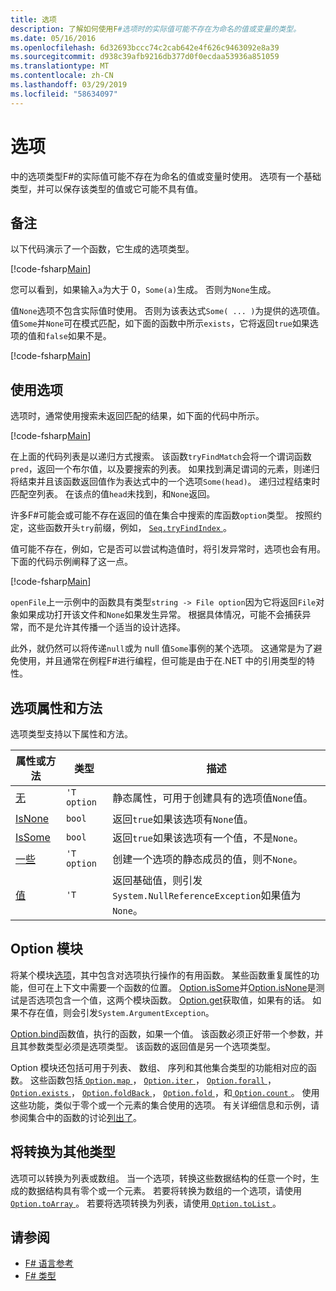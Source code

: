 ```yaml
---
title: 选项
description: 了解如何使用F#选项时的实际值可能不存在为命名的值或变量的类型。
ms.date: 05/16/2016
ms.openlocfilehash: 6d32693bccc74c2cab642e4f626c9463092e8a39
ms.sourcegitcommit: d938c39afb9216db377d0f0ecdaa53936a851059
ms.translationtype: MT
ms.contentlocale: zh-CN
ms.lasthandoff: 03/29/2019
ms.locfileid: "58634097"
---
```

# <a name="options"></a>选项

中的选项类型F#的实际值可能不存在为命名的值或变量时使用。 选项有一个基础类型，并可以保存该类型的值或它可能不具有值。

## <a name="remarks"></a>备注

以下代码演示了一个函数，它生成的选项类型。

[!code-fsharp[Main](../../../samples/snippets/fsharp/lang-ref-1/snippet1404.fs)]

您可以看到，如果输入`a`为大于 0，`Some(a)`生成。  否则为`None`生成。

值`None`选项不包含实际值时使用。 否则为该表达式`Some( ... )`为提供的选项值。 值`Some`并`None`可在模式匹配，如下面的函数中所示`exists`，它将返回`true`如果选项的值和`false`如果不是。

[!code-fsharp[Main](../../../samples/snippets/fsharp/lang-ref-1/snippet1401.fs)]

## <a name="using-options"></a>使用选项

选项时，通常使用搜索未返回匹配的结果，如下面的代码中所示。

[!code-fsharp[Main](../../../samples/snippets/fsharp/lang-ref-1/snippet1403.fs)]

在上面的代码列表是以递归方式搜索。 该函数`tryFindMatch`会将一个谓词函数`pred`，返回一个布尔值，以及要搜索的列表。 如果找到满足谓词的元素，则递归将结束并且该函数返回值作为表达式中的一个选项`Some(head)`。 递归过程结束时匹配空列表。 在该点的值`head`未找到，和`None`返回。

许多F#可能会或可能不存在返回的值在集合中搜索的库函数`option`类型。 按照约定，这些函数开头`try`前缀，例如， [ `Seq.tryFindIndex` ](https://msdn.microsoft.com/library/c357b221-edf6-4f68-bf40-82a3156d945a)。

值可能不存在，例如，它是否可以尝试构造值时，将引发异常时，选项也会有用。 下面的代码示例阐释了这一点。

[!code-fsharp[Main](../../../samples/snippets/fsharp/lang-ref-1/snippet1402.fs)]

`openFile`上一示例中的函数具有类型`string -> File option`因为它将返回`File`对象如果成功打开该文件和`None`如果发生异常。 根据具体情况，可能不会捕获异常，而不是允许其传播一个适当的设计选择。

此外，就仍然可以将传递`null`或为 null 值`Some`事例的某个选项。 这通常是为了避免使用，并且通常在例程F#进行编程，但可能是由于在.NET 中的引用类型的特性。

## <a name="option-properties-and-methods"></a>选项属性和方法

选项类型支持以下属性和方法。

|属性或方法|类型|描述|
|------------------|----|-----------|
|[无](https://msdn.microsoft.com/library/83ef260a-aa33-4e6f-aee6-b9bf0a461476)|`'T option`|静态属性，可用于创建具有的选项值`None`值。|
|[IsNone](https://msdn.microsoft.com/library/f08532ca-1716-4f60-ae59-8ef6256df234)|`bool`|返回`true`如果该选项有`None`值。|
|[IsSome](https://msdn.microsoft.com/library/c5088d51-c5d7-425f-a77f-12c379bb356f)|`bool`|返回`true`如果该选项有一个值，不是`None`。|
|[一些](https://msdn.microsoft.com/library/12f048d2-e293-4596-accb-de036ecd63fc)|`'T option`|创建一个选项的静态成员的值，则不`None`。|
|[值](https://msdn.microsoft.com/library/c79f68e8-11fd-45b1-a053-e8fc38b56df7)|`'T`|返回基础值，则引发`System.NullReferenceException`如果值为`None`。|

## <a name="option-module"></a>Option 模块

将某个模块[选项](https://msdn.microsoft.com/library/e615e4d3-bbbb-49ba-addc-6061ea2e2f4c)，其中包含对选项执行操作的有用函数。 某些函数重复属性的功能，但可在上下文中需要一个函数的位置。 [Option.isSome](https://msdn.microsoft.com/library/41ad0857-5672-4326-84b5-c33dc43dcf79)并[Option.isNone](https://msdn.microsoft.com/library/73db6a53-15e7-40a6-94f9-a0049e5f4819)是测试是否选项包含一个值，这两个模块函数。 [Option.get](https://msdn.microsoft.com/library/803e9fcb-6edd-4910-808c-25f08cbc55ea)获取值，如果有的话。 如果不存在值，则会引发`System.ArgumentException`。

[Option.bind](https://msdn.microsoft.com/library/c3406192-24ac-49b5-bc3b-8f805187f1c0)函数值，执行的函数，如果一个值。 该函数必须正好带一个参数，并且其参数类型必须是选项类型。 该函数的返回值是另一个选项类型。

Option 模块还包括可用于列表、 数组、 序列和其他集合类型的功能相对应的函数。 这些函数包括[ `Option.map` ](https://msdn.microsoft.com/library/91a20385-7e73-40c2-9adc-635e86d6a622)， [ `Option.iter` ](https://msdn.microsoft.com/library/83389eef-3dff-4074-b4cc-f69581c25191)， [ `Option.forall` ](https://msdn.microsoft.com/library/ba884586-5eae-49c5-9e36-05481c1c3428)， [ `Option.exists` ](https://msdn.microsoft.com/library/a606d2d4-fddc-4eab-ab37-c6138fb7ad99)， [ `Option.foldBack` ](https://msdn.microsoft.com/library/a882fbaf-c019-46f0-b4f5-b8c2b8b90ffb)， [ `Option.fold` ](https://msdn.microsoft.com/library/af896794-3d53-406c-9411-316cd5c33ad8)，和[ `Option.count` ](https://msdn.microsoft.com/library/2dac83a9-684e-4d0f-b50e-ff722a8bb876)。 使用这些功能，类似于零个或一个元素的集合使用的选项。 有关详细信息和示例，请参阅集合中的函数的讨论[列出了](lists.md)。

## <a name="converting-to-other-types"></a>将转换为其他类型

选项可以转换为列表或数组。 当一个选项，转换这些数据结构的任意一个时，生成的数据结构具有零个或一个元素。 若要将转换为数组的一个选项，请使用[ `Option.toArray` ](https://msdn.microsoft.com/library/c8044873-ba17-4b52-8231-eb1a28318c64)。 若要将选项转换为列表，请使用[ `Option.toList` ](https://msdn.microsoft.com/library/5f1af295-9fa9-40ad-b4a1-3578d94d44e1)。

## <a name="see-also"></a>请参阅

- [F# 语言参考](index.md)
- [F# 类型](fsharp-types.md)
